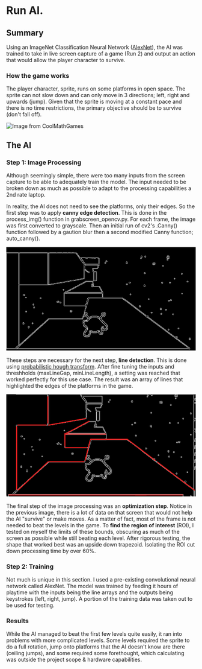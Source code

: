 # Run AI.

## Summary
Using an ImageNet Classification Neural Network ([AlexNet](https://papers.nips.cc/paper/2012/file/c399862d3b9d6b76c8436e924a68c45b-Paper.pdf)), the AI was trained to take in live screen capture of a game (Run 2) and output an action that would allow the player character to survive.

### How the game works
The player character, sprite, runs on some platforms in open space. The sprite can not slow down and can only move in 3 directions; left, right and upwards (jump). Given that the sprite is moving at a constant pace and there is no time restrictions, the primary objective should be to survive (don't fall off).

![Image from CoolMathGames](https://www.coolmathgames.com/sites/default/files/run-2.png)

## The AI

### Step 1: Image Processing
Although seemingly simple, there were too many inputs from the screen capture to be able to adequately train the model. The input needed to be broken down as much as possible to adapt to the processing capabilities a 2nd rate laptop.

In reality, the AI does not need to see the platforms, only their edges. So the first step was to apply **canny edge detection**. This is done in the process_img() function in grabscreen_opencv.py. For each frame, the image was first converted to grayscale. Then an initial run of cv2's .Canny() function followed by a gaution blur then a second modified Canny function; auto_canny(). 

![Canny Output](https://github.com/msheroubi/run-AI/blob/main/images/canny%20edge%20-%20run%20ai.png?raw=true)

These steps are necessary for the next step, **line detection**. This is done using [probabilistic hough transform](https://docs.opencv.org/3.4/d9/db0/tutorial_hough_lines.html). After fine tuning the inputs and threshholds (maxLineGap, minLineLength), a setting was reached that worked perfectly for this use case. The result was an array of lines that highlighted the edges of the platforms in the game.

![Hough Output](https://raw.githubusercontent.com/msheroubi/run-AI/main/images/hough%20line%20-%20run.png)

The final step of the image processing was an **optimization step**. Notice in the previous image, there is a lot of data on that screen that would not help the AI "survive" or make moves. As a matter of fact, most of the frame is not needed to beat the levels in the game. To **find the region of interest** (ROI), I tested on myself the limits of these bounds, obscuring as much of the screen as possible while still beating each level. After rigorous testing, the shape that worked best was an upside down trapezoid. Isolating the ROI cut down processing time by over 60%.

### Step 2: Training

Not much is unique in this section. I used a pre-existing convolutional neural network called AlexNet. The model was trained by feeding it hours of playtime with the inputs being the line arrays and the outputs being keystrokes (left, right, jump). A portion of the training data was taken out to be used for testing.

### Results

While the AI managed to beat the first few levels quite easily, it ran into problems with more complicated levels. Some levels required the sprite to do a full rotation, jump onto platforms that the AI doesn't know are there (ceiling jumps), and some required some forethought, which calculating was outside the project scope & hardware capabilities.

